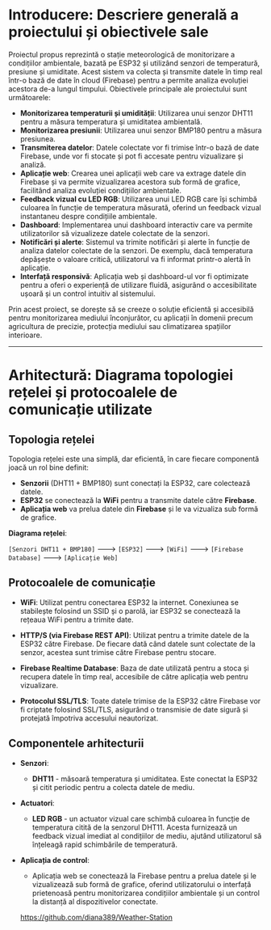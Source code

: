 # Introducere: Descriere generală a proiectului și obiectivele sale

Proiectul propus reprezintă o stație meteorologică de monitorizare a condițiilor ambientale, bazată pe ESP32 și utilizând senzori de temperatură, presiune și umiditate. Acest sistem va colecta și transmite datele în timp real într-o bază de date în cloud (Firebase) pentru a permite analiza evoluției acestora de-a lungul timpului. Obiectivele principale ale proiectului sunt următoarele:

- **Monitorizarea temperaturii și umidității**: Utilizarea unui senzor DHT11 pentru a măsura temperatura și umiditatea ambientală.
- **Monitorizarea presiunii**: Utilizarea unui senzor BMP180 pentru a măsura presiunea.
- **Transmiterea datelor**: Datele colectate vor fi trimise într-o bază de date Firebase, unde vor fi stocate și pot fi accesate pentru vizualizare și analiză.
- **Aplicație web**: Crearea unei aplicații web care va extrage datele din Firebase și va permite vizualizarea acestora sub formă de grafice, facilitând analiza evoluției condițiilor ambientale.
- **Feedback vizual cu LED RGB**: Utilizarea unui LED RGB care își schimbă culoarea în funcție de temperatura măsurată, oferind un feedback vizual instantaneu despre condițiile ambientale.
- **Dashboard**: Implementarea unui dashboard interactiv care va permite utilizatorilor să vizualizeze datele colectate de la senzori.
- **Notificări și alerte**: Sistemul va trimite notificări și alerte în funcție de analiza datelor colectate de la senzori. De exemplu, dacă temperatura depășește o valoare critică, utilizatorul va fi informat printr-o alertă în aplicație.
- **Interfață responsivă**: Aplicația web și dashboard-ul vor fi optimizate pentru a oferi o experiență de utilizare fluidă, asigurând o accesibilitate ușoară și un control intuitiv al sistemului.

Prin acest proiect, se dorește să se creeze o soluție eficientă și accesibilă pentru monitorizarea mediului înconjurător, cu aplicații în domenii precum agricultura de precizie, protecția mediului sau climatizarea spațiilor interioare.

---

# Arhitectură: Diagrama topologiei rețelei și protocoalele de comunicație utilizate

## Topologia rețelei

Topologia rețelei este una simplă, dar eficientă, în care fiecare componentă joacă un rol bine definit:

- **Senzorii** (DHT11 + BMP180) sunt conectați la ESP32, care colectează datele.
- **ESP32** se conectează la **WiFi** pentru a transmite datele către **Firebase**.
- **Aplicația web** va prelua datele din **Firebase** și le va vizualiza sub formă de grafice.

**Diagrama rețelei**:

`[Senzori DHT11 + BMP180]` ---> `[ESP32]` ---> `[WiFi]` ---> `[Firebase Database]` ---> `[Aplicație Web]`

## Protocoalele de comunicație

- **WiFi**: Utilizat pentru conectarea ESP32 la internet. Conexiunea se stabilește folosind un SSID și o parolă, iar ESP32 se conectează la rețeaua WiFi pentru a trimite date.
  
- **HTTP/S (via Firebase REST API)**: Utilizat pentru a trimite datele de la ESP32 către Firebase. De fiecare dată când datele sunt colectate de la senzor, acestea sunt trimise către Firebase pentru stocare.
  
- **Firebase Realtime Database**: Baza de date utilizată pentru a stoca și recupera datele în timp real, accesibile de către aplicația web pentru vizualizare.

- **Protocolul SSL/TLS**: Toate datele trimise de la ESP32 către Firebase vor fi criptate folosind SSL/TLS, asigurând o transmisie de date sigură și protejată împotriva accesului neautorizat.

## Componentele arhitecturii

- **Senzori**: 
  - **DHT11** - măsoară temperatura și umiditatea. Este conectat la ESP32 și citit periodic pentru a colecta datele de mediu.
  
- **Actuatori**: 
  - **LED RGB** - un actuator vizual care schimbă culoarea în funcție de temperatura citită de la senzorul DHT11. Acesta furnizează un feedback vizual imediat al condițiilor de mediu, ajutând utilizatorul să înțeleagă rapid schimbările de temperatură.
  
- **Aplicația de control**:
  - Aplicația web se conectează la Firebase pentru a prelua datele și le vizualizează sub formă de grafice, oferind utilizatorului o interfață prietenoasă pentru monitorizarea condițiilor ambientale și un control la distanță al dispozitivelor conectate.

  https://github.com/diana389/Weather-Station
